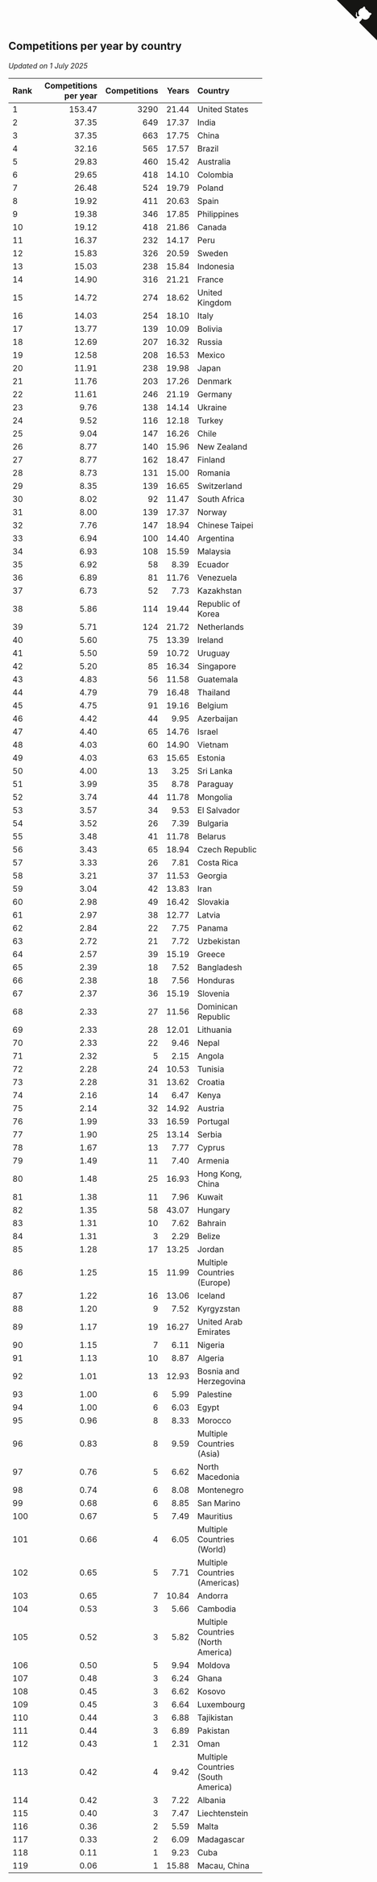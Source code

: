 ## Competitions per year by country

*Updated on  1 July 2025*

| Rank | Competitions per year | Competitions | Years | Country |
| :--- | ---: | ---: | ---: | :--- |
| 1 | 153.47 | 3290 | 21.44 | United States |
| 2 | 37.35 | 649 | 17.37 | India |
| 3 | 37.35 | 663 | 17.75 | China |
| 4 | 32.16 | 565 | 17.57 | Brazil |
| 5 | 29.83 | 460 | 15.42 | Australia |
| 6 | 29.65 | 418 | 14.10 | Colombia |
| 7 | 26.48 | 524 | 19.79 | Poland |
| 8 | 19.92 | 411 | 20.63 | Spain |
| 9 | 19.38 | 346 | 17.85 | Philippines |
| 10 | 19.12 | 418 | 21.86 | Canada |
| 11 | 16.37 | 232 | 14.17 | Peru |
| 12 | 15.83 | 326 | 20.59 | Sweden |
| 13 | 15.03 | 238 | 15.84 | Indonesia |
| 14 | 14.90 | 316 | 21.21 | France |
| 15 | 14.72 | 274 | 18.62 | United Kingdom |
| 16 | 14.03 | 254 | 18.10 | Italy |
| 17 | 13.77 | 139 | 10.09 | Bolivia |
| 18 | 12.69 | 207 | 16.32 | Russia |
| 19 | 12.58 | 208 | 16.53 | Mexico |
| 20 | 11.91 | 238 | 19.98 | Japan |
| 21 | 11.76 | 203 | 17.26 | Denmark |
| 22 | 11.61 | 246 | 21.19 | Germany |
| 23 | 9.76 | 138 | 14.14 | Ukraine |
| 24 | 9.52 | 116 | 12.18 | Turkey |
| 25 | 9.04 | 147 | 16.26 | Chile |
| 26 | 8.77 | 140 | 15.96 | New Zealand |
| 27 | 8.77 | 162 | 18.47 | Finland |
| 28 | 8.73 | 131 | 15.00 | Romania |
| 29 | 8.35 | 139 | 16.65 | Switzerland |
| 30 | 8.02 | 92 | 11.47 | South Africa |
| 31 | 8.00 | 139 | 17.37 | Norway |
| 32 | 7.76 | 147 | 18.94 | Chinese Taipei |
| 33 | 6.94 | 100 | 14.40 | Argentina |
| 34 | 6.93 | 108 | 15.59 | Malaysia |
| 35 | 6.92 | 58 | 8.39 | Ecuador |
| 36 | 6.89 | 81 | 11.76 | Venezuela |
| 37 | 6.73 | 52 | 7.73 | Kazakhstan |
| 38 | 5.86 | 114 | 19.44 | Republic of Korea |
| 39 | 5.71 | 124 | 21.72 | Netherlands |
| 40 | 5.60 | 75 | 13.39 | Ireland |
| 41 | 5.50 | 59 | 10.72 | Uruguay |
| 42 | 5.20 | 85 | 16.34 | Singapore |
| 43 | 4.83 | 56 | 11.58 | Guatemala |
| 44 | 4.79 | 79 | 16.48 | Thailand |
| 45 | 4.75 | 91 | 19.16 | Belgium |
| 46 | 4.42 | 44 | 9.95 | Azerbaijan |
| 47 | 4.40 | 65 | 14.76 | Israel |
| 48 | 4.03 | 60 | 14.90 | Vietnam |
| 49 | 4.03 | 63 | 15.65 | Estonia |
| 50 | 4.00 | 13 | 3.25 | Sri Lanka |
| 51 | 3.99 | 35 | 8.78 | Paraguay |
| 52 | 3.74 | 44 | 11.78 | Mongolia |
| 53 | 3.57 | 34 | 9.53 | El Salvador |
| 54 | 3.52 | 26 | 7.39 | Bulgaria |
| 55 | 3.48 | 41 | 11.78 | Belarus |
| 56 | 3.43 | 65 | 18.94 | Czech Republic |
| 57 | 3.33 | 26 | 7.81 | Costa Rica |
| 58 | 3.21 | 37 | 11.53 | Georgia |
| 59 | 3.04 | 42 | 13.83 | Iran |
| 60 | 2.98 | 49 | 16.42 | Slovakia |
| 61 | 2.97 | 38 | 12.77 | Latvia |
| 62 | 2.84 | 22 | 7.75 | Panama |
| 63 | 2.72 | 21 | 7.72 | Uzbekistan |
| 64 | 2.57 | 39 | 15.19 | Greece |
| 65 | 2.39 | 18 | 7.52 | Bangladesh |
| 66 | 2.38 | 18 | 7.56 | Honduras |
| 67 | 2.37 | 36 | 15.19 | Slovenia |
| 68 | 2.33 | 27 | 11.56 | Dominican Republic |
| 69 | 2.33 | 28 | 12.01 | Lithuania |
| 70 | 2.33 | 22 | 9.46 | Nepal |
| 71 | 2.32 | 5 | 2.15 | Angola |
| 72 | 2.28 | 24 | 10.53 | Tunisia |
| 73 | 2.28 | 31 | 13.62 | Croatia |
| 74 | 2.16 | 14 | 6.47 | Kenya |
| 75 | 2.14 | 32 | 14.92 | Austria |
| 76 | 1.99 | 33 | 16.59 | Portugal |
| 77 | 1.90 | 25 | 13.14 | Serbia |
| 78 | 1.67 | 13 | 7.77 | Cyprus |
| 79 | 1.49 | 11 | 7.40 | Armenia |
| 80 | 1.48 | 25 | 16.93 | Hong Kong, China |
| 81 | 1.38 | 11 | 7.96 | Kuwait |
| 82 | 1.35 | 58 | 43.07 | Hungary |
| 83 | 1.31 | 10 | 7.62 | Bahrain |
| 84 | 1.31 | 3 | 2.29 | Belize |
| 85 | 1.28 | 17 | 13.25 | Jordan |
| 86 | 1.25 | 15 | 11.99 | Multiple Countries (Europe) |
| 87 | 1.22 | 16 | 13.06 | Iceland |
| 88 | 1.20 | 9 | 7.52 | Kyrgyzstan |
| 89 | 1.17 | 19 | 16.27 | United Arab Emirates |
| 90 | 1.15 | 7 | 6.11 | Nigeria |
| 91 | 1.13 | 10 | 8.87 | Algeria |
| 92 | 1.01 | 13 | 12.93 | Bosnia and Herzegovina |
| 93 | 1.00 | 6 | 5.99 | Palestine |
| 94 | 1.00 | 6 | 6.03 | Egypt |
| 95 | 0.96 | 8 | 8.33 | Morocco |
| 96 | 0.83 | 8 | 9.59 | Multiple Countries (Asia) |
| 97 | 0.76 | 5 | 6.62 | North Macedonia |
| 98 | 0.74 | 6 | 8.08 | Montenegro |
| 99 | 0.68 | 6 | 8.85 | San Marino |
| 100 | 0.67 | 5 | 7.49 | Mauritius |
| 101 | 0.66 | 4 | 6.05 | Multiple Countries (World) |
| 102 | 0.65 | 5 | 7.71 | Multiple Countries (Americas) |
| 103 | 0.65 | 7 | 10.84 | Andorra |
| 104 | 0.53 | 3 | 5.66 | Cambodia |
| 105 | 0.52 | 3 | 5.82 | Multiple Countries (North America) |
| 106 | 0.50 | 5 | 9.94 | Moldova |
| 107 | 0.48 | 3 | 6.24 | Ghana |
| 108 | 0.45 | 3 | 6.62 | Kosovo |
| 109 | 0.45 | 3 | 6.64 | Luxembourg |
| 110 | 0.44 | 3 | 6.88 | Tajikistan |
| 111 | 0.44 | 3 | 6.89 | Pakistan |
| 112 | 0.43 | 1 | 2.31 | Oman |
| 113 | 0.42 | 4 | 9.42 | Multiple Countries (South America) |
| 114 | 0.42 | 3 | 7.22 | Albania |
| 115 | 0.40 | 3 | 7.47 | Liechtenstein |
| 116 | 0.36 | 2 | 5.59 | Malta |
| 117 | 0.33 | 2 | 6.09 | Madagascar |
| 118 | 0.11 | 1 | 9.23 | Cuba |
| 119 | 0.06 | 1 | 15.88 | Macau, China |


<a href="https://github.com/JustinTimeCuber/wca_statistics" class="github-corner" aria-label="View source on Github"><svg width="80" height="80" viewBox="0 0 250 250" style="fill:#151513; color:#fff; position: absolute; top: 0; border: 0; right: 0;" aria-hidden="true"><path d="M0,0 L115,115 L130,115 L142,142 L250,250 L250,0 Z"></path><path d="M128.3,109.0 C113.8,99.7 119.0,89.6 119.0,89.6 C122.0,82.7 120.5,78.6 120.5,78.6 C119.2,72.0 123.4,76.3 123.4,76.3 C127.3,80.9 125.5,87.3 125.5,87.3 C122.9,97.6 130.6,101.9 134.4,103.2" fill="currentColor" style="transform-origin: 130px 106px;" class="octo-arm"></path><path d="M115.0,115.0 C114.9,115.1 118.7,116.5 119.8,115.4 L133.7,101.6 C136.9,99.2 139.9,98.4 142.2,98.6 C133.8,88.0 127.5,74.4 143.8,58.0 C148.5,53.4 154.0,51.2 159.7,51.0 C160.3,49.4 163.2,43.6 171.4,40.1 C171.4,40.1 176.1,42.5 178.8,56.2 C183.1,58.6 187.2,61.8 190.9,65.4 C194.5,69.0 197.7,73.2 200.1,77.6 C213.8,80.2 216.3,84.9 216.3,84.9 C212.7,93.1 206.9,96.0 205.4,96.6 C205.1,102.4 203.0,107.8 198.3,112.5 C181.9,128.9 168.3,122.5 157.7,114.1 C157.9,116.9 156.7,120.9 152.7,124.9 L141.0,136.5 C139.8,137.7 141.6,141.9 141.8,141.8 Z" fill="currentColor" class="octo-body"></path></svg></a><style>.github-corner:hover .octo-arm{animation:octocat-wave 560ms ease-in-out}@keyframes octocat-wave{0%,100%{transform:rotate(0)}20%,60%{transform:rotate(-25deg)}40%,80%{transform:rotate(10deg)}}@media (max-width:500px){.github-corner:hover .octo-arm{animation:none}.github-corner .octo-arm{animation:octocat-wave 560ms ease-in-out}}</style>
